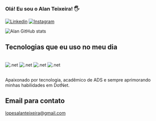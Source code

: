 ### Olá! Eu sou o Alan Teixeira! 🖐️

[![Linkedin](https://img.shields.io/badge/LinkedIn-0077B5?style=for-the-badge&logo=linkedin&logoColor=white)](https://www.linkedin.com/in/alan-lt/)
[![Instagram](https://img.shields.io/badge/Instagram-E4405F?style=for-the-badge&logo=instagram&logoColor=white)](https://www.instagram.com/_alanlt/)

![Alan GitHub stats](https://github-readme-stats.vercel.app/api?username=Alt91&show_icons=true&theme=radical)

## Tecnologias que eu uso no meu dia 

<div style= "display: inline_block"><br/>
<img align="center" alt=".net" src="https://img.shields.io/badge/.NET-5C2D91?style=for-the-badge&logo=.net&logoColor=white"> 
<img align="center" alt=".net" src="https://img.shields.io/badge/C%23-239120?style=for-the-badge&logo=c-sharp&logoColor=white">
<img align="center" alt=".net" src="https://img.shields.io/badge/Angular-DD0031?style=for-the-badge&logo=angular&logoColor=white">
<img align="center" alt=".net" src="https://img.shields.io/badge/MySQL-00000F?style=for-the-badge&logo=mysql&logoColor=white"></div><br/>

Apaixonado por tecnologia, acadêmico de ADS e sempre aprimorando minhas habilidades em DotNet.

## Email para contato 
lopesalanteixeira@gmail.com
